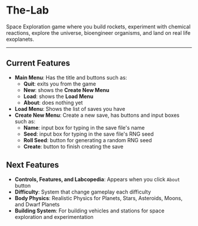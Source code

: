 # The-Lab
Space Exploration game where you build rockets, experiment with chemical reactions, explore the universe, bioengineer organisms, and land on real life exoplanets.

---

## Current Features
- **Main Menu**: Has the title and buttons such as:
  - **Quit**: exits you from the game
  - **New**: shows the **Create New Menu**
  - **Load**:  shows the **Load Menu**
  - **About**: does nothing yet
- **Load Menu**: Shows the list of saves you have
- **Create New Menu**: Create a new save, has buttons and input boxes such as:
  - **Name**: input box for typing in the save file's name
  - **Seed**: input box for typing in the save file's RNG seed
  - **Roll Seed**: button for generating a random RNG seed
  - **Create**: button to finish creating the save

## Next Features
- **Controls, Features, and Labcopedia**: Appears when you click `About` button
- **Difficulty**: System that change gameplay each difficulty
- **Body Physics**: Realistic Physics for Planets, Stars, Asteroids, Moons, and Dwarf Planets
- **Building System**: For building vehicles and stations for space exploration and experimentation
